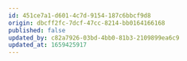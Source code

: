 ```yaml
---
id: 451ce7a1-d601-4c7d-9154-187c6bbcf9d8
origin: dbcff2fc-7dcf-47cc-8214-bb0164166168
published: false
updated_by: c82a7926-03bd-4bb0-81b3-2109899ea6c9
updated_at: 1659425917
---
```

